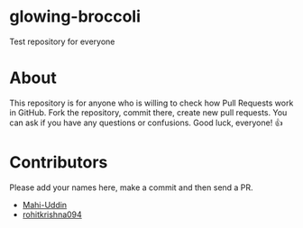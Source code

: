 # glowing-broccoli
Test repository for everyone

# About
This repository is for anyone who is willing to check how Pull Requests work in GitHub.
Fork the repository, commit there, create new pull requests.
You can ask if you have any questions or confusions.
Good luck, everyone! 👍

# Contributors
Please add your names here, make a commit and then send a PR.

* [Mahi-Uddin](http://github.com/Mahi-Uddin)
* [rohitkrishna094](http://github.com/rohitkrishna094)
